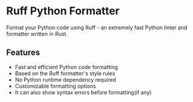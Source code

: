 # Ruff Python Formatter

Format your Python code using Ruff - an extremely fast Python linter and formatter written in Rust.


## Features

- Fast and efficient Python code formatting
- Based on the Ruff formatter's style rules
- No Python runtime dependency required
- Customizable formatting options
- It can also show syntax errors before formatting(if any)
